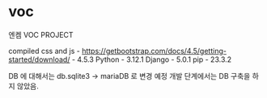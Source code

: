 # voc
엔켐 VOC PROJECT


compiled css and js - https://getbootstrap.com/docs/4.5/getting-started/download/
                    - 4.5.3
Python - 3.12.1
Django - 5.0.1
pip - 23.3.2


DB 에 대해서는 db.sqlite3 -> mariaDB 로 변경 예정 개발 단계에서는 DB 구축을 하지 않았음.
